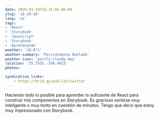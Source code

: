 ```yaml
---
date: 2020-01-24T16:31:01-06:00
slug: '16-29-26'
lang: 'es'
tags:
- 'React'
- 'Storybook'
- 'Javascript'
- 'Storybook'
- 'Aprendiendo'
weather: '18.8°C'
weather-summary: 'Parcialmente Nublado'
weather-icon: 'partly-cloudy-day'
location: '25.7555,-100.4023'
photos:

syndication_links:
    - https://brid.gy/publish/twitter
---
```

Haciendo todo lo posible para aprender lo suficiente de React para construir mis componentes en Storybook. Es gracioso sentirse muy inteligente o muy tonto en cuestión de minutos. Tengo que decir que estoy muy impresionado con Storybook.

    